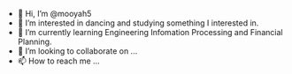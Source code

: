 - 👋 Hi, I’m @mooyah5
- 👀 I’m interested in dancing and studying something I interested in.
- 🌱 I’m currently learning Engineering Infomation Processing and Financial Planning.
- 💞️ I’m looking to collaborate on ...
- 📫 How to reach me ...

<!---
mooyah5/mooyah5 is a ✨ special ✨ repository because its `README.md` (this file) appears on your GitHub profile.
You can click the Preview link to take a look at your changes.
--->

